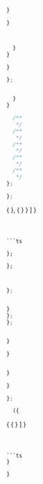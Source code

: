





```ts
}

}



  }
}
```


```ts
}

};


  }
}
```



```ts
  /**
   */
  /**
   */
  /**
   */
  /**
   */
  /**
   */
};

};
```



{
  },
    {
      }
    }
  ]
}
```



```ts

};

};

```


```ts


};


}
};
};

```



```ts

}

}
```


```ts

}

}
```



```ts
};
```


```ts
  ({
```



{
    {
    }
  ]
}
```



```ts
}

```


```ts
}

```




